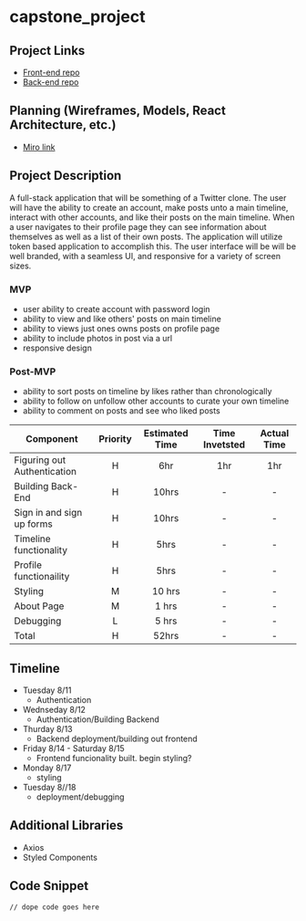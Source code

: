 # capstone_project

## Project Links
- [Front-end repo](https://github.com/DavidSwanberg/capstone_frontend)
- [Back-end repo](https://github.com/DavidSwanberg/capstone_backend)

## Planning (Wireframes, Models, React Architecture, etc.)
- [Miro link](https://miro.com/app/board/o9J_knv0Oyg=/)

## Project Description
A full-stack application that will be something of a Twitter clone. The user will have the ability to create an account, 
make posts unto a main timeline, interact with other accounts, and like their posts on the main timeline. When a user navigates to their
profile page they can see information about themselves as well as a list of their own posts. The application will 
utilize token based application to accomplish this. The user interface will be will be well branded, with a seamless UI, and responsive for a variety of screen sizes.

### MVP
- user ability to create account with password login
- ability to view and like others' posts on main timeline
- ability to views just ones owns posts on profile page
- ability to include photos in post via a url
- responsive design

### Post-MVP
- ability to sort posts on timeline by likes rather than chronologically
- ability to follow on unfollow other accounts to curate your own timeline
- ability to comment on posts and see who liked posts

| Component | Priority | Estimated Time | Time Invetsted | Actual Time |
| --- | :---: |  :---: | :---: | :---: |
| Figuring out Authentication | H | 6hr| 1hr | 1hr |
| Building Back-End | H | 10hrs| - |  -|
| Sign in and sign up forms | H | 10hrs | - | - |
| Timeline functionality | H | 5hrs | -| - |
| Profile functionaility | H | 5hrs| - | - |
| Styling | M | 10 hrs| - | - |
| About Page | M | 1 hrs| - | - |
| Debugging | L | 5 hrs |   - | - |
| Total | H | 52hrs| - | - |

## Timeline
- Tuesday 8/11
  - Authentication
- Wednseday 8/12
  - Authentication/Building Backend
- Thurday 8/13
  - Backend deployment/building out frontend
- Friday 8/14 - Saturday 8/15
  - Frontend funcionality built. begin styling?
- Monday 8/17
  - styling
- Tuesday 8//18
  - deployment/debugging

## Additional Libraries
- Axios
- Styled Components

## Code Snippet


```
// dope code goes here
```
